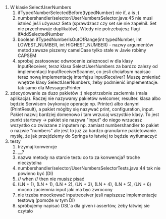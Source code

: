 1. W klasie SelectUserNumbers
   1. ifTypedNumberSelectedBefore(typedNumber) nie if, a is ;)
   2. numbershandler/selector/UserNumbersSelector.java:45 nie musi istnieć jeśli używasz Seta (sprawdzasz czy set sie nie zapełnił. 
      Set nie przechowuje duplikatów). Wtedy nie potrzebujesz flagi ifAddSelectedNumber
   3. boolean ifTypedNumberIsOutOfRange(int typedNumber, int LOWEST_NUMBER, int HIGHEST_NUMBER) - nazwy argumentów metod zawsze piszemy camelCase
      tylko stałe w Javie robimy CAPSEM
   4. sprobuj zastosowac odwrocenie zaleznosci w dla klasy InputReceiver, teraz klasa SelectUserNumbers za bardzo zalezy od implementacji InputReceiverScanner, 
      co jesli chciałbym napisac teraz nową implementację interfejsu InputReceiver? Muszę zmieniać wnętrze klasy SelectUserNumbers, żeby podmienić implementacje.
      tak samo dla MessagesPrinter
2. zdecydowanie za duzo pakietów :) niepotrzebnie zaciemnia (mala aplikacja). Raczej nie nazywamy pakietów welcomer, resulter. 
klasa albo będzie Serwisem (wykonuje operacje np. Printer) albo danymi (PrintResult), a pakiet mógłby się nazywać print, configuration, input. 
Pakiet nazwij bardziej domenowo i tam wrzucaj wszystkie klasy. To jest punkt startowy -> pakiet sie nazywa "input" do niego wrzucasz wszystko co zwiazane z inputem
np. zamiast numbershandler to pakiet o nazwie "numbers" ale jest to już za bardzo granularne pakietowanie. myślę, że jak przejdziemy do Springa to łatwiej to będzie wytłumaczyć
3. testy
   1. trzymaj konwencje
   2. __?
   3. nazwa metody na starcie testu co to za konwencja? troche nieczytelna
   4. numbershandler/selector/UserNumbersSelectorTests.java:44 tak nie powinno być (DI)
   5. //  when
      //  then 
      nie musisz pisać
   6. (LN + 1), (LN + 1), (LN + 2), (LN + 3), (LN + 4), (LN + 5), (LN + 6) mocno zaciemnia input jaki ma byc zwrocony
   7. nie trzeba moockować inputreceiver jesli napiszesz implementacje testową (pomoże w tym DI)
   8. spróbujemy napisać DSL'a dla given i assertów, żeby łatwiej sie czytało
